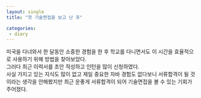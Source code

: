 ```yaml
---
layout: single
title: "첫 기술면접을 보고 난 후"

categories:
 - diary
---
```


미국을 다녀와서 한 달동안 소중한 경험을 한 후 학교를 다니면서도 이 시간을 효율적으로 사용하기 위해 방법을 찾아보았다. <br>
그러다 최근 이력서를 초안 작성하고 인턴을 많이 신청하였다. <br>
사실 가지고 있는 지식도 많이 없고 제일 중요한 자바 경험도 없다보니 서류합격이 될 것이라는 생각을 안해봤지만 최근 운좋게 서류합격이 되어 기술면접을 볼 수 있는 기회가 주어졌다. <br>


## 
